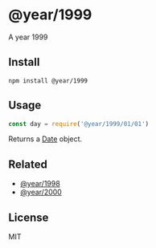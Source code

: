 # @year/1999

A year 1999

## Install

~~~
npm install @year/1999
~~~

## Usage

~~~js
const day = require('@year/1999/01/01')
~~~

Returns a [Date](https://developer.mozilla.org/en-US/docs/Web/JavaScript/Reference/Global_Objects/Date) object.

## Related

* [@year/1998](https://github.com/antonmedv/year/tree/master/packages/1998)
* [@year/2000](https://github.com/antonmedv/year/tree/master/packages/2000)

## License

MIT
